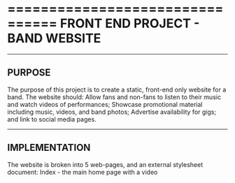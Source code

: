 ================================
FRONT END PROJECT - BAND WEBSITE
================================


-------
PURPOSE
-------

The purpose of this project is to create a static, front-end only website for a
band. The website should:
Allow fans and non-fans to listen to their music and watch videos of performances;
Showcase promotional material including music, videos, and band photos; 
Advertise availability for gigs;
and link to social media pages.


--------------
IMPLEMENTATION
--------------

The website is broken into 5 web-pages, and an external stylesheet document:
Index - the main home page with a video 

